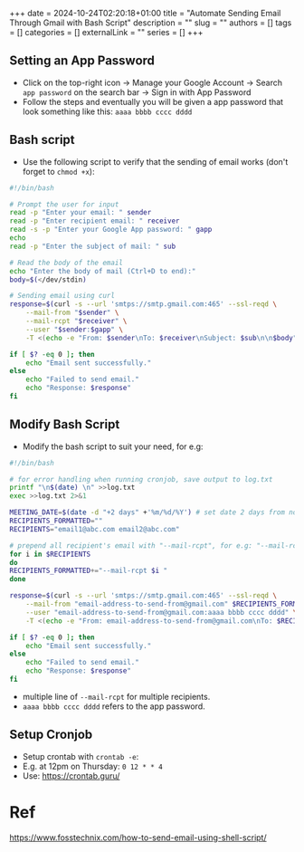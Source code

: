 +++ 
date = 2024-10-24T02:20:18+01:00
title = "Automate Sending Email Through Gmail with Bash Script"
description = ""
slug = ""
authors = []
tags = []
categories = []
externalLink = ""
series = []
+++

## Setting an App Password

- Click on the top-right icon -> Manage your Google Account -> Search `app password` on the search bar -> Sign in with App Password
- Follow the steps and eventually you will be given a app password that look something like this: `aaaa bbbb cccc dddd`

## Bash script

- Use the following script to verify that the sending of email works (don't forget to `chmod +x`):

```bash
#!/bin/bash

# Prompt the user for input
read -p "Enter your email: " sender
read -p "Enter recipient email: " receiver
read -s -p "Enter your Google App password: " gapp
echo
read -p "Enter the subject of mail: " sub

# Read the body of the email
echo "Enter the body of mail (Ctrl+D to end):"
body=$(</dev/stdin)

# Sending email using curl
response=$(curl -s --url 'smtps://smtp.gmail.com:465' --ssl-reqd \
    --mail-from "$sender" \
    --mail-rcpt "$receiver" \
    --user "$sender:$gapp" \
    -T <(echo -e "From: $sender\nTo: $receiver\nSubject: $sub\n\n$body"))

if [ $? -eq 0 ]; then
    echo "Email sent successfully."
else
    echo "Failed to send email."
    echo "Response: $response"
fi
```

## Modify Bash Script

- Modify the bash script to suit your need, for e.g:

```bash
#!/bin/bash

# for error handling when running cronjob, save output to log.txt
printf "\n$(date) \n" >>log.txt
exec >>log.txt 2>&1

MEETING_DATE=$(date -d "+2 days" +'%m/%d/%Y') # set date 2 days from now
RECIPIENTS_FORMATTED=""
RECIPIENTS="email1@abc.com email2@abc.com"

# prepend all recipient's email with "--mail-rcpt", for e.g: "--mail-rcpt email1@abc.com --mail-rcpt email2@abc.com"
for i in $RECIPIENTS
do
RECIPIENTS_FORMATTED+="--mail-rcpt $i "
done

response=$(curl -s --url 'smtps://smtp.gmail.com:465' --ssl-reqd \
    --mail-from "email-address-to-send-from@gmail.com" $RECIPIENTS_FORMATTED \
    --user "email-address-to-send-from@gmail.com:aaaa bbbb cccc dddd" \
    -T <(echo -e "From: email-address-to-send-from@gmail.com\nTo: $RECIPIENTS\nSubject: Agenda for our meeting 1:00pm-2:00pm on Thursday ($MEETING_DATE)\n\nHi,\n\nPlease find the agenda as follows:\n13:00-13:15: Alice's update.\n13:15-13:30: Bob's update.\n13:30-13:45: Charlie's update.\n13:45-14:00: Discussions: miscellaneous.\n\nhttps://teams.microsoft.com/l/meetup-join/19%3_NzZjZGXiOTYtMDRiOS00ZmI0-random-meeting-link\n\nRegards,\nUsername"))

if [ $? -eq 0 ]; then
    echo "Email sent successfully."
else
    echo "Failed to send email."
    echo "Response: $response"
fi
```

- multiple line of `--mail-rcpt` for multiple recipients.
- `aaaa bbbb cccc dddd` refers to the app password.

## Setup Cronjob

- Setup crontab with `crontab -e`:
- E.g. at 12pm on Thursday: `0 12 * * 4`
- Use: https://crontab.guru/

# Ref

https://www.fosstechnix.com/how-to-send-email-using-shell-script/
